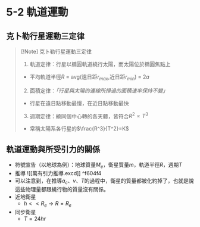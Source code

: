 # 5-2 軌道運動

## 克卜勒行星運動三定律
> [!Note] 克卜勒行星運動三定律
> 1. 軌道定律：行星以橢圓軌道繞行太陽，而太陽位於橢圓焦點上
> 	- 平均軌道半徑$R$ = avg(遠日距$r_{max}$,近日距$r_{min}$) = $2a$
> 2. 面積定律：*「行星與太陽的連線所掃過的面積速率保持不變」*
> 	- 行星在遠日點移動最慢，在近日點移動最快
> 3. 週期定律：繞同個中心轉的各天體，皆符合$R^2 \propto T^3$
> 	- 常稱太陽系各行星的$\frac{R^3}{T^2}=K$

## 軌道運動與所受引力的關係
- 符號宣告（以地球為例）：地球質量$M_e$，衛星質量$m$，軌道半徑$R$，週期$T$
- 推導 ![[萬有引力推導.excd]] ^f604f4
- 可以注意到，在推導$a_c$、$v$、$T$的過程中，衛星的質量都被化約掉了，也就是說這些物理量都跟繞行物的質量沒有關係。
- 近地衛星
	- $h<<R_e \rightarrow R = R_e$
- 同步衛星
	- $T = 24 hr$